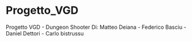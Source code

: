 # Progetto_VGD
Progetto VGD - Dungeon Shooter
Di: Matteo Deiana - Federico Basciu - Daniel Dettori - Carlo bistrussu
